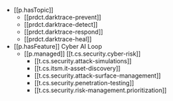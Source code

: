 
- [[p.hasTopic]]
  - [[prdct.darktrace-prevent]]
  - [[prdct.darktrace-detect]]
  - [[prdct.darktrace-respond]]
  - [[prdct.darktrace-heal]]
- [[p.hasFeature]] Cyber AI Loop
  - [[p.managed]] [[t.cs.security.cyber-risk]]
    - [[t.cs.security.attack-simulations]]
    - [[t.cs.itsm.it-asset-discovery]] 
    - [[t.cs.security.attack-surface-management]]
    - [[t.cs.security.penetration-testing]]
    - [[t.cs.security.risk-management.prioritization]]